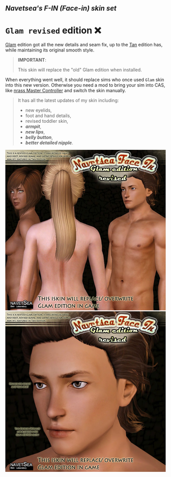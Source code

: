 ## _Navetsea's F-IN (Face-in) skin set_
# `Glam revised` edition ❌

[Glam](/02%20Glam) edition got all the new details and seam fix, up to the [Tan](/12%20Tan) edition has, while maintaining its original smooth style.

> **IMPORTANT**:
> 
> This skin will replace the "old" Glam edition when installed.

When everything went well, it should replace sims who once used `Glam` skin into this new version. Otherwise you need a mod to bring your sim into CAS, like [nrass Master Controller](https://www.nraas.net/community/MasterController) and switch the skin manually.

> It has all the latest updates of my skin including:
> * new eyelids,
> * foot and hand details,
> * revised toddler skin,
> * _**armpit**_,
> * _**new lips**_,
> * _**belly button**_,
> * _**better detailed nipple**_.

![GlamRevised-1](/_PREVIEW/13%20Glam%20revised-1.jpg)
![GlamRevised-2](/_PREVIEW/13%20Glam%20revised-2.jpg)
